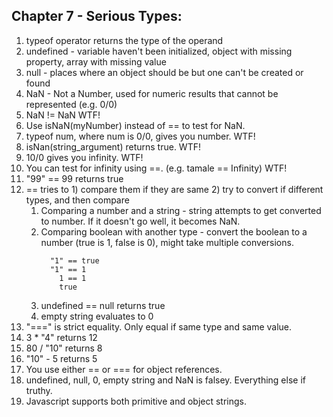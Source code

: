 ## Chapter 7 - Serious Types:

1. typeof operator returns the type of the operand
2. undefined - variable haven't been initialized, object with missing property, array with missing value
3. null - places where an object should be but one can't be created or found
4. NaN - Not a Number, used for numeric results that cannot be represented (e.g. 0/0)
5. NaN != NaN WTF!
6. Use isNaN(myNumber) instead of == to test for NaN.
7. typeof num, where num is 0/0, gives you number. WTF!
8. isNan(string_argument) returns true. WTF!
9. 10/0 gives you infinity. WTF!
10. You can test for infinity using ==. (e.g. tamale == Infinity) WTF!
11. "99" == 99 returns true
12. == tries to 1) compare them if they are same 2) try to convert if different types, and then compare
    1. Comparing a number and a string - string attempts to get converted to number. If it doesn't go well, it becomes NaN.
    2. Comparing boolean with another type - convert the boolean to a number (true is 1, false is 0), might take multiple conversions.
        ```
          "1" == true
          "1" == 1
            1 == 1
            true
        ```
    3. undefined == null returns true
    4. empty string evaluates to 0
13.  "===" is strict equality. Only equal if same type and same value.
14.  3 * "4" returns 12
15. 80 / "10" returns 8  
16. "10" - 5 returns 5
17. You use either == or === for object references.
18. undefined, null, 0, empty string and NaN is falsey. Everything else if truthy.
19. Javascript supports both primitive and object strings.

